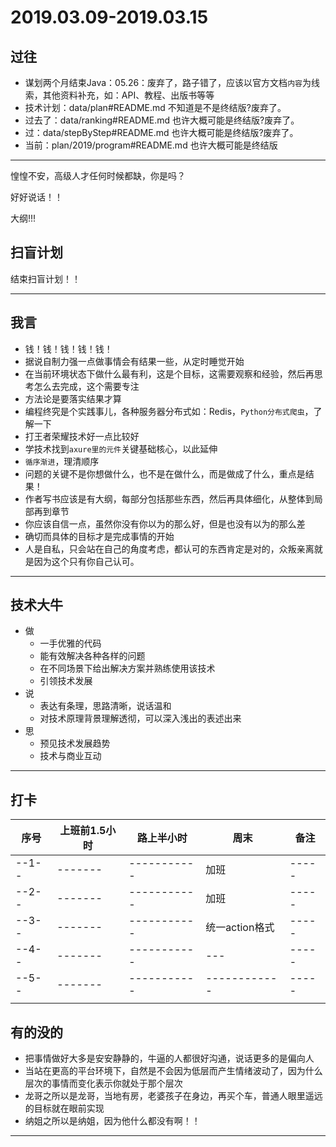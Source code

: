 #   2019.03.09-2019.03.15

##  过往
-   谋划两个月结束Java：05.26：废弃了，路子错了，应该以官方文档`内容`为线索，其他资料补充，如：API、教程、出版书等等
-   技术计划：data/plan#README.md 不知道是不是终结版?废弃了。
-   过去了：data/ranking#README.md 也许大概可能是终结版?废弃了。
-   过：data/stepByStep#README.md 也许大概可能是终结版?废弃了。
-   当前：plan/2019/program#README.md 也许大概可能是终结版

----

惶惶不安，高级人才任何时候都缺，你是吗？

好好说话！！

大纲!!!

##  扫盲计划

结束扫盲计划！！



----


##  我言
-   钱！钱！钱！钱！钱！
-   据说自制力强一点做事情会有结果一些，从定时睡觉开始
-   在当前环境状态下做什么最有利，这是个目标，这需要观察和经验，然后再思考怎么去完成，这个需要专注
-   方法论是要落实结果才算
-   编程终究是个实践事儿，各种服务器分布式如：Redis，`Python分布式爬虫`，了解一下
-   打王者荣耀技术好一点比较好
-   学技术找到`axure里的元件`关键基础核心，以此延伸
-   `循序渐进`，理清顺序
-   问题的关键不是你想做什么，也不是在做什么，而是做成了什么，重点是结果！
-   作者写书应该是有大纲，每部分包括那些东西，然后再具体细化，从整体到局部再到章节
-   你应该自信一点，虽然你没有你以为的那么好，但是也没有以为的那么差
-   确切而具体的目标才是完成事情的开始
-   人是自私，只会站在自己的角度考虑，都认可的东西肯定是对的，众叛亲离就是因为这个只有你自己认可。


----

##  技术大牛
-   做
    -   一手优雅的代码
    -   能有效解决各种各样的问题
    -   在不同场景下给出解决方案并熟练使用该技术
    -   引领技术发展
-   说
    -   表达有条理，思路清晰，说话温和
    -   对技术原理背景理解透彻，可以深入浅出的表述出来
-   思
    -   预见技术发展趋势
    -   技术与商业互动

----

##  打卡
| 序号 |  上班前1.5小时 |  路上半小时  |    周末  | 备注 |
| ---- |  -------   | -------------  |  ------------  |  ----- |  
| --1-- |  -------   | -----------  |  加班  |  ----- | 
| --2-- |  -------   | -----------  |  加班  |  ----- | 
| --3-- |  -------   | -----------  |  统一action格式  |  ----- | 
| --4-- |  -------   | -----------  |  ---  |  ----- | 
| --5-- |  -------   | -----------  |  ------------  |  ----- | 
|  |  | |  | |||

##  有的没的
-   把事情做好大多是安安静静的，牛逼的人都很好沟通，说话更多的是偏向人
-   当站在更高的平台环境下，自然是不会因为低层而产生情绪波动了，因为什么层次的事情而变化表示你就处于那个层次
-   龙哥之所以是龙哥，当地有房，老婆孩子在身边，再买个车，普通人眼里遥远的目标就在眼前实现
-   纳姐之所以是纳姐，因为他什么都没有啊！！

----
